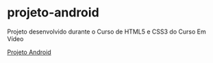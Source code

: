 # projeto-android
Projeto desenvolvido durante o Curso de HTML5 e CSS3 do Curso Em Vídeo

<a href = 'https://luccatrevisan.github.io/projeto-android/conteúdo/html/index.html' target= '_blank'>Projeto Android</a>